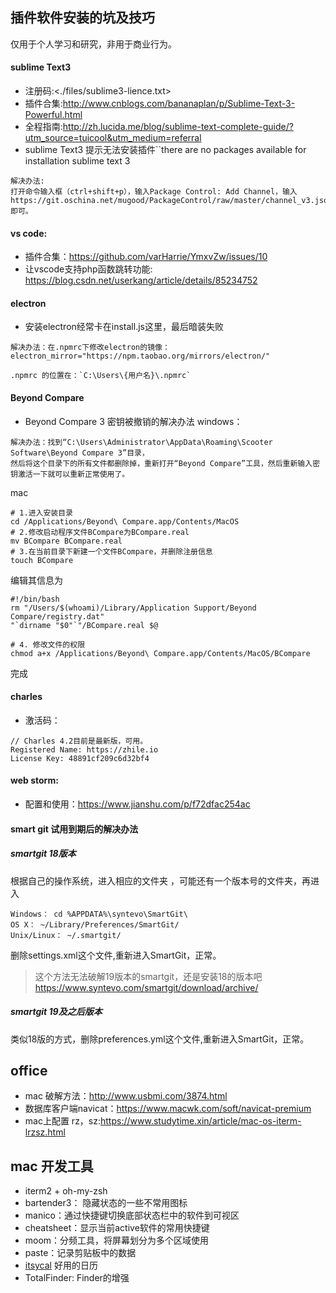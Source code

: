 
## 插件软件安装的坑及技巧

仅用于个人学习和研究，非用于商业行为。

#### sublime Text3

- 注册码:<./files/sublime3-lience.txt>
- 插件合集:<http://www.cnblogs.com/bananaplan/p/Sublime-Text-3-Powerful.html>
- 全程指南:<http://zh.lucida.me/blog/sublime-text-complete-guide/?utm_source=tuicool&utm_medium=referral>
- sublime Text3 提示无法安装插件``there are no packages available for installation sublime text 3
```
解决办法:
打开命令输入框（ctrl+shift+p），输入Package Control: Add Channel，输入
https://git.oschina.net/mugood/PackageControl/raw/master/channel_v3.json 即可。
```

#### vs code:
- 插件合集：<https://github.com/varHarrie/YmxvZw/issues/10>
- 让vscode支持php函数跳转功能: <https://blog.csdn.net/userkang/article/details/85234752>

#### electron
- 安装electron经常卡在install.js这里，最后暗装失败

```
解决办法：在.npmrc下修改electron的镜像：electron_mirror="https://npm.taobao.org/mirrors/electron/"

.npmrc 的位置在：`C:\Users\{用户名}\.npmrc`
```
#### Beyond Compare 

- Beyond Compare 3 密钥被撤销的解决办法
windows：
```
解决办法：找到“C:\Users\Administrator\AppData\Roaming\Scooter Software\Beyond Compare 3”目录，
然后将这个目录下的所有文件都删除掉，重新打开“Beyond Compare”工具，然后重新输入密钥激活一下就可以重新正常使用了。
```

mac
```
# 1.进入安装目录
cd /Applications/Beyond\ Compare.app/Contents/MacOS
# 2.修改启动程序文件BCompare为BCompare.real
mv BCompare BCompare.real
# 3.在当前目录下新建一个文件BCompare，并删除注册信息
touch BCompare
```
编辑其信息为
```
#!/bin/bash
rm "/Users/$(whoami)/Library/Application Support/Beyond Compare/registry.dat"
"`dirname "$0"`"/BCompare.real $@ 
```

```
# 4. 修改文件的权限
chmod a+x /Applications/Beyond\ Compare.app/Contents/MacOS/BCompare
```
完成

#### charles
- 激活码：
```
// Charles 4.2目前是最新版，可用。
Registered Name: https://zhile.io
License Key: 48891cf209c6d32bf4
```

#### web storm:
- 配置和使用：<https://www.jianshu.com/p/f72dfac254ac>

#### smart git 试用到期后的解决办法


##### smartgit 18版本
根据自己的操作系统，进入相应的文件夹 ，可能还有一个版本号的文件夹，再进入
```
Windows： cd %APPDATA%\syntevo\SmartGit\
OS X： ~/Library/Preferences/SmartGit/
Unix/Linux： ~/.smartgit/
```
删除settings.xml这个文件,重新进入SmartGit，正常。

> 这个方法无法破解19版本的smartgit，还是安装18的版本吧<https://www.syntevo.com/smartgit/download/archive/>

##### smartgit 19及之后版本

类似18版的方式，删除preferences.yml这个文件,重新进入SmartGit，正常。

## office 

- mac 破解方法：<http://www.usbmi.com/3874.html>
- 数据库客户端navicat：https://www.macwk.com/soft/navicat-premium
- mac上配置 rz，sz:<https://www.studytime.xin/article/mac-os-iterm-lrzsz.html>

## mac 开发工具
- iterm2 + oh-my-zsh 
- bartender3： 隐藏状态的一些不常用图标
- manico：通过快捷键切换底部状态栏中的软件到可视区
- cheatsheet：显示当前active软件的常用快捷键
- moom：分频工具，将屏幕划分为多个区域使用
- paste：记录剪贴板中的数据
- [itsycal](https://www.mowglii.com/itsycal/versionhistory.html) 好用的日历
- TotalFinder: Finder的增强
